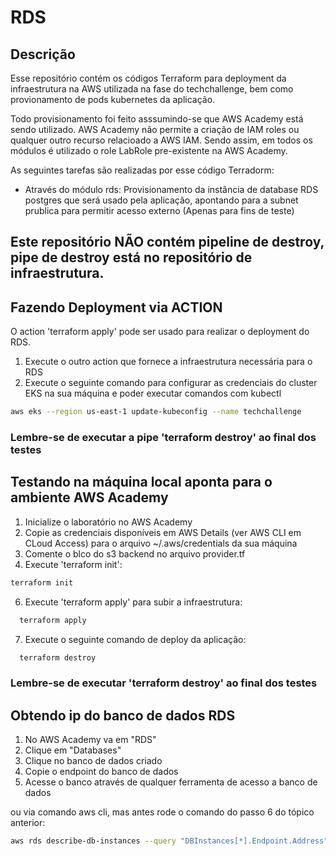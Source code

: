 # RDS

## Descrição

Esse repositório contém os códigos Terraform para deployment da infraestrutura na AWS utilizada na fase do techchallenge, bem como provionamento de pods kubernetes da aplicação.

Todo provisionamento foi feito asssumindo-se que AWS Academy está sendo utilizado.  AWS Academy não permite a criação de IAM roles ou qualquer outro recurso relacioado a AWS IAM. Sendo assim, em todos os módulos é utilizado o role LabRole pre-existente na AWS Academy.

As seguintes tarefas são realizadas por esse código Terradorm:

* Através do módulo rds: Provisionamento da instância de database RDS postgres que será usado pela aplicação, apontando para a subnet prublica para permitir acesso externo (Apenas para fins de teste)

## Este repositório NÃO contém pipeline de destroy, pipe de destroy está no repositório de infraestrutura.

## Fazendo Deployment via ACTION

O action 'terraform apply' pode ser usado para realizar o deployment do RDS.

1. Execute o outro action que fornece a infraestrutura necessária para o RDS
2. Execute o seguinte comando para configurar as credenciais do cluster EKS na sua máquina e poder executar comandos com kubectl
```bash
aws eks --region us-east-1 update-kubeconfig --name techchallenge
```
### Lembre-se de executar a pipe 'terraform destroy' ao final dos testes

## Testando na máquina local aponta para o ambiente AWS Academy

1. Inicialize o laboratório no AWS Academy
2. Copie as credenciais disponíveis em AWS Details (ver AWS CLI em CLoud Access) para o arquivo ~/.aws/credentials da sua máquina
3. Comente o blco  do s3 backend no arquivo provider.tf
5. Execute 'terraform init':
```bash
terraform init
```
6. Execute 'terraform apply' para subir a infraestrutura:
```bash
  terraform apply
```
7. Execute o seguinte comando de deploy da aplicação:
```bash
  terraform destroy
```

### Lembre-se de executar 'terraform destroy' ao final dos testes

## Obtendo ip do banco de dados RDS

1. No AWS Academy va em  "RDS"
2. Clique em "Databases"
3. Clique no banco de dados criado
4. Copie o endpoint do banco de dados
5. Acesse o banco através de qualquer ferramenta de acesso a banco de dados

ou via comando aws cli, mas antes rode o comando do passo 6 do tópico anterior:
```bash
aws rds describe-db-instances --query "DBInstances[*].Endpoint.Address" --output text
```